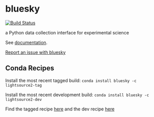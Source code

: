 bluesky
=======

[![Build Status](https://travis-ci.org/bluesky/bluesky.svg)](https://travis-ci.org/bluesky/bluesky)

a Python data collection interface for experimental science

See [documentation](http://nsls-ii.github.io/bluesky).

[Report an issue with bluesky](https://github.com/NSLS-II/bluesky/issues/new)

## Conda Recipes

Install the most recent tagged build: `conda install bluesky -c lightsource2-tag`

Install the most recent development build: `conda install bluesky -c lightsource2-dev`

Find the tagged recipe [here](https://github.com/NSLS-II/lightsource2-recipes/tree/master/recipes-tag/bluesky) and the dev recipe [here](https://github.com/NSLS-II/lightsource2-recipes/tree/master/recipes-dev/bluesky)

